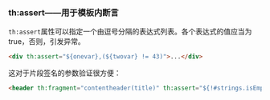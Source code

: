 ### th:assert——用于模板内断言

`th:assert`属性可以指定一个由逗号分隔的表达式列表。各个表达式的值应当为true，否则，引发异常。
```html
<div th:assert="${onevar},(${twovar} != 43)">...</div>
```
这对于片段签名的参数验证很方便：
```html
<header th:fragment="contentheader(title)" th:assert="${!#strings.isEmpty(title)}">...</header>
```